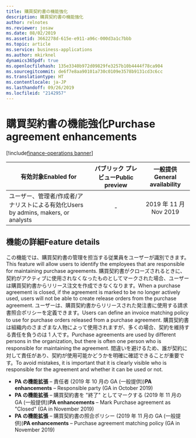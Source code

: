 ```yaml
---
title: 購買契約書の機能強化
description: 購買契約書の機能強化
author: relnotes
ms.reviewer: josaw
ms.date: 08/02/2019
ms.assetid: 3662278d-615e-e911-a96c-000d3a1c7bbb
ms.topic: article
ms.service: business-applications
ms.author: mkirknel
dynamics365pdf: true
ms.openlocfilehash: 135e3340b972d09829fe3257b10b4444f78ca904
ms.sourcegitcommit: de6f7e8aa90101a730c0109e3578b9131cd3c6cc
ms.translationtype: HT
ms.contentlocale: ja-JP
ms.lasthandoff: 09/26/2019
ms.locfileid: "2142957"
---
```

# <a name="purchase-agreement-enhancements"></a><span data-ttu-id="633b7-103">購買契約書の機能強化</span><span class="sxs-lookup"><span data-stu-id="633b7-103">Purchase agreement enhancements</span></span>
[!include[finance-operations banner](../includes/finance-operations.md)]

| <span data-ttu-id="633b7-104">有効対象</span><span class="sxs-lookup"><span data-stu-id="633b7-104">Enabled for</span></span>    |  <span data-ttu-id="633b7-105">パブリック プレビュー</span><span class="sxs-lookup"><span data-stu-id="633b7-105">Public preview</span></span> | <span data-ttu-id="633b7-106">一般提供</span><span class="sxs-lookup"><span data-stu-id="633b7-106">General availability</span></span> | 
| ---------- | :----------: |:----------: |
|<span data-ttu-id="633b7-107">ユーザー、管理者/作成者/アナリストによる有効化</span><span class="sxs-lookup"><span data-stu-id="633b7-107">Users by admins, makers, or analysts</span></span>|-| <span data-ttu-id="633b7-108">2019 年 11 月</span><span class="sxs-lookup"><span data-stu-id="633b7-108">Nov 2019</span></span>|






## <a name="feature-details"></a><span data-ttu-id="633b7-109">機能の詳細</span><span class="sxs-lookup"><span data-stu-id="633b7-109">Feature details</span></span>
<!--feature detail start -->
<span data-ttu-id="633b7-110">この機能では、購買契約書の管理を担当する従業員をユーザーが識別できます。</span><span class="sxs-lookup"><span data-stu-id="633b7-110">This feature will allow users to identify the employees that are responsible for maintaining purchase agreements.</span></span> <span data-ttu-id="633b7-111">購買契約書がクローズされるときに、契約がアクティブに使用されなくなったものとしてマークされた場合、ユーザーは購買契約書からリリース注文を作成できなくなります。</span><span class="sxs-lookup"><span data-stu-id="633b7-111">When a purchase agreement is closed, if the agreement is marked to be no longer actively used, users will not be able to create release orders from the purchase agreement.</span></span> <span data-ttu-id="633b7-112">ユーザーは、購買契約書からリリースされた発注書に使用する請求書照合ポリシーを定義できます。</span><span class="sxs-lookup"><span data-stu-id="633b7-112">Users can define an invoice matching policy to use for purchase orders released from a purchase agreement.</span></span> <span data-ttu-id="633b7-113">購買契約書は組織内のさまざまな人物によって使用されますが、多くの場合、契約を維持する責任を負うのは 1 人です。</span><span class="sxs-lookup"><span data-stu-id="633b7-113">Purchase agreements are used by different persons in the organization, but there is often one person who is responsible for maintaining the agreement.</span></span> <span data-ttu-id="633b7-114">間違いを避けるため、誰が契約に対して責任があり、契約が使用可能かどうかを明確に確認できることが重要です。</span><span class="sxs-lookup"><span data-stu-id="633b7-114">To avoid mistakes, it is important that it is clearly visible who is responsible for the agreement and whether it can be used or not.</span></span>

- <span data-ttu-id="633b7-115">**PA の機能拡張** – 責任者 (2019 年 10 月の GA (一般提供))</span><span class="sxs-lookup"><span data-stu-id="633b7-115">**PA enhancements** – Responsible party (GA in October 2019)</span></span>
- <span data-ttu-id="633b7-116">**PA の機能拡張** – 購買契約書を "終了" としてマークする (2019 年 11 月の GA (一般提供))</span><span class="sxs-lookup"><span data-stu-id="633b7-116">**PA enhancements** – Mark Purchase agreement as "Closed" (GA in November 2019)</span></span>
- <span data-ttu-id="633b7-117">**PA の機能拡張** – 購買契約書の照合ポリシー (2019 年 11 月の GA (一般提供))</span><span class="sxs-lookup"><span data-stu-id="633b7-117">**PA enhancements** – Purchase agreement matching policy (GA in November 2019)</span></span>
<!--feature detail end -->











